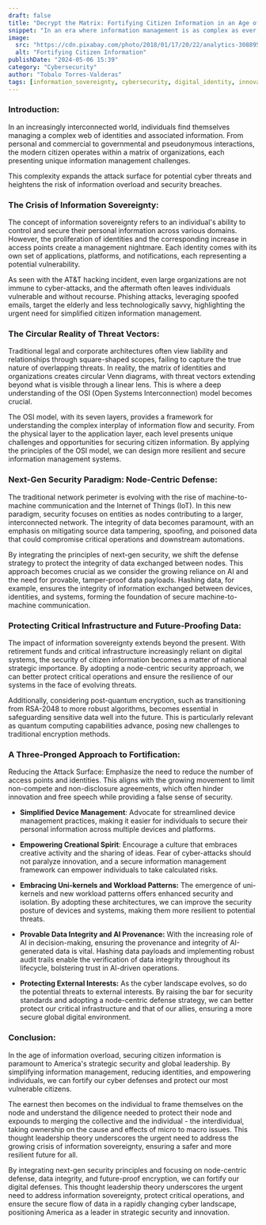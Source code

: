 ```yaml
---
draft: false
title: "Decrypt the Matrix: Fortifying Citizen Information in an Age of Overload"
snippet: "In an era where information management is as complex as ever, the need for robust security measures to protect citizen information has become a critical priority. This blog delves into the intricacies of securing identities and data in a digitally interconnected society."
image:
  src: "https://cdn.pixabay.com/photo/2018/01/17/20/22/analytics-3088958_1280.jpg"
  alt: "Fortifying Citizen Information"
publishDate: "2024-05-06 15:39"
category: "Cybersecurity"
author: "Tobalo Torres-Valderas"
tags: [information_sovereignty, cybersecurity, digital_identity, innovation]
---
```


### Introduction:
In an increasingly interconnected world, individuals find themselves managing a complex web of identities and associated information. From personal and commercial to governmental and pseudonymous interactions, the modern citizen operates within a matrix of organizations, each presenting unique information management challenges. 

This complexity expands the attack surface for potential cyber threats and heightens the risk of information overload and security breaches.

### The Crisis of Information Sovereignty:
The concept of information sovereignty refers to an individual's ability to control and secure their personal information across various domains. However, the proliferation of identities and the corresponding increase in access points create a management nightmare. Each identity comes with its own set of applications, platforms, and notifications, each representing a potential vulnerability.

As seen with the AT&T hacking incident, even large organizations are not immune to cyber-attacks, and the aftermath often leaves individuals vulnerable and without recourse. Phishing attacks, leveraging spoofed emails, target the elderly and less technologically savvy, highlighting the urgent need for simplified citizen information management.

### The Circular Reality of Threat Vectors:
Traditional legal and corporate architectures often view liability and relationships through square-shaped scopes, failing to capture the true nature of overlapping threats. In reality, the matrix of identities and organizations creates circular Venn diagrams, with threat vectors extending beyond what is visible through a linear lens. This is where a deep understanding of the OSI (Open Systems Interconnection) model becomes crucial.

The OSI model, with its seven layers, provides a framework for understanding the complex interplay of information flow and security. From the physical layer to the application layer, each level presents unique challenges and opportunities for securing citizen information. By applying the principles of the OSI model, we can design more resilient and secure information management systems.

### Next-Gen Security Paradigm: Node-Centric Defense:
The traditional network perimeter is evolving with the rise of machine-to-machine communication and the Internet of Things (IoT). In this new paradigm, security focuses on entities as nodes contributing to a larger, interconnected network. The integrity of data becomes paramount, with an emphasis on mitigating source data tampering, spoofing, and poisoned data that could compromise critical operations and downstream automations.

By integrating the principles of next-gen security, we shift the defense strategy to protect the integrity of data exchanged between nodes. This approach becomes crucial as we consider the growing reliance on AI and the need for provable, tamper-proof data payloads. Hashing data, for example, ensures the integrity of information exchanged between devices, identities, and systems, forming the foundation of secure machine-to-machine communication.

### Protecting Critical Infrastructure and Future-Proofing Data:
The impact of information sovereignty extends beyond the present. With retirement funds and critical infrastructure increasingly reliant on digital systems, the security of citizen information becomes a matter of national strategic importance. By adopting a node-centric security approach, we can better protect critical operations and ensure the resilience of our systems in the face of evolving threats.

Additionally, considering post-quantum encryption, such as transitioning from RSA-2048 to more robust algorithms, becomes essential in safeguarding sensitive data well into the future. This is particularly relevant as quantum computing capabilities advance, posing new challenges to traditional encryption methods.

### A Three-Pronged Approach to Fortification:
Reducing the Attack Surface: Emphasize the need to reduce the number of access points and identities. This aligns with the growing movement to limit non-compete and non-disclosure agreements, which often hinder innovation and free speech while providing a false sense of security.

- **Simplified Device Management**: Advocate for streamlined device management practices, making it easier for individuals to secure their personal information across multiple devices and platforms.

- **Empowering Creational Spirit**: Encourage a culture that embraces creative activity and the sharing of ideas. Fear of cyber-attacks should not paralyze innovation, and a secure information management framework can empower individuals to take calculated risks.

- **Embracing Uni-kernels and Workload Patterns:** The emergence of uni-kernels and new workload patterns offers enhanced security and isolation. By adopting these architectures, we can improve the security posture of devices and systems, making them more resilient to potential threats.

- **Provable Data Integrity and AI Provenance:** With the increasing role of AI in decision-making, ensuring the provenance and integrity of AI-generated data is vital. Hashing data payloads and implementing robust audit trails enable the verification of data integrity throughout its lifecycle, bolstering trust in AI-driven operations.

- **Protecting External Interests:** As the cyber landscape evolves, so do the potential threats to external interests. By raising the bar for security standards and adopting a node-centric defense strategy, we can better protect our critical infrastructure and that of our allies, ensuring a more secure global digital environment.

### Conclusion:
In the age of information overload, securing citizen information is paramount to America's strategic security and global leadership. By simplifying information management, reducing identities, and empowering individuals, we can fortify our cyber defenses and protect our most vulnerable citizens. 

The earnest then becomes on the individual to frame themselves on the node and understand the diligence needed to protect their node and expounds to merging the collective and the individual - the interdividual, taking ownership on the cause and effects of micro to macro issues. This thought leadership theory underscores the urgent need to address the growing crisis of information sovereignty, ensuring a safer and more resilient future for all.

By integrating next-gen security principles and focusing on node-centric defense, data integrity, and future-proof encryption, we can fortify our digital defenses. This thought leadership theory underscores the urgent need to address information sovereignty, protect critical operations, and ensure the secure flow of data in a rapidly changing cyber landscape, positioning America as a leader in strategic security and innovation.

